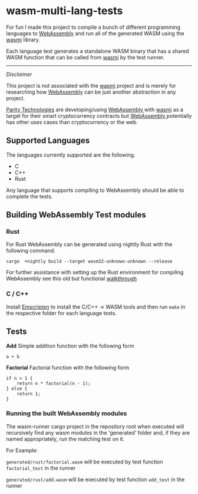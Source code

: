# wasm-multi-lang-tests

For fun I made this project to compile a bunch of different programming languages to [WebAssembly](https://webassembly.org/) and run all of the generated WASM using the [wasmi](https://github.com/paritytech/wasmi) library.

Each language test generates a standalone WASM binary that has a shared WASM function that can be called from [wasmi](https://github.com/paritytech/wasmi) by the test runner.

---

*Disclaimer* 

This project is not associated with the [wasmi](https://github.com/paritytech/wasmi) project and is merely for researching how [WebAssembly](https://webassembly.org/) can be just another abstraction in any project. 

[Parity Technologies](https://github.com/paritytech) are developing/using [WebAssembly ](https://webassembly.org/)with [wasmi](https://github.com/paritytech/wasmi) as a target for their smart cryptocurrency contracts but [WebAssembly ](https://webassembly.org/)potentially has other uses cases than cryptocurrency or the web.

## Supported Languages

The languages currently supported are the following.

- C
- C++
- Rust

Any language that supports compiling to WebAssembly should be able to complete the tests.

## Building WebAssembly Test modules

### Rust

For Rust WebAssembly can be generated using nightly Rust with the following command.

```
cargo  +nightly build --target wasm32-unknown-unknown --release
```

For further assistance with setting up the Rust environment for compiling WebAssembly see this old but functional [walkthrough](https://www.hellorust.com/setup/wasm-target/) 


### C / C++

Install [Emscripten](https://kripken.github.io/emscripten-site/docs/getting_started/downloads.html) to install the C/C++ -> WASM tools and then run `make` in the respective folder for each language tests.

## Tests

**Add** 
Simple addition function with the following form
``` pseudocode 
a + b 
```
**Factorial**
Factorial function with the following form
``` pseudocode
if n > 1 {
	return n * factorial(n - 1);
} else {
	return 1;
} 
```

### Running the built WebAssembly modules

The wasm-runner cargo project in the repository root when executed will recursively find any wasm modules in the 'generated' folder and, if they are named appropriately, run the matching test on it.

For Example:

`generated/rust/factorial.wasm` will be executed by test function `factorial_test` in the runner

`generated/rust/add.wasm` will be executed by test function `add_test` in the runner